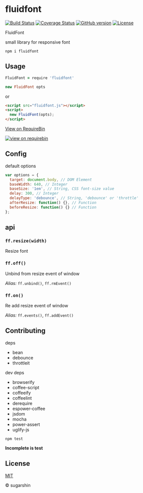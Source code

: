 # fluidfont

[![Build Status](https://travis-ci.org/sugarshin/fluidfont.svg?branch=master)](https://travis-ci.org/sugarshin/fluidfont) [![Coverage Status](https://coveralls.io/repos/sugarshin/fluidfont/badge.svg)](https://coveralls.io/r/sugarshin/fluidfont) [![GitHub version](https://badge.fury.io/gh/sugarshin%2Ffluidfont.svg)](http://badge.fury.io/gh/sugarshin%2Ffluidfont) [![License](http://img.shields.io/:license-mit-blue.svg)](http://sugarshin.mit-license.org/)

FluidFont

small library for responsive font

```shell
npm i fluidfont
```

## Usage

```coffeescript
FluidFont = require 'fluidfont'

new FluidFont opts
```

or

```html
<script src="fluidfont.js"></script>
<script>
  new FluidFont(opts);
</script>
```

[View on RequireBin](http://requirebin.com/?gist=6baa13534c3ce7bf34f2)

[![view on requirebin](http://requirebin.com/badge.png)](http://requirebin.com/?gist=6baa13534c3ce7bf34f2)

## Config

default options

```javascript
var options = {
  target: document.body, // DOM Element
  baseWidth: 640, // Integer
  baseSize: '1em', // String, CSS font-size value
  delay: 300, // Integer
  delayType: 'debounce', // String, 'debounce' or 'throttle'
  afterResize: function() {}, // Function
  beforeResize: function() {} // Function
};
```

## api

### `ff.resize(width)`

Resize font

### `ff.off()`

Unbind from resize event of window

*Alias:* `ff.unbind()`, `ff.rmEvent()`

### `ff.on()`

Re add resize event of window

*Alias:* `ff.events()`, `ff.addEvent()`

## Contributing

deps

* bean
* debounce
* throttleit

dev deps

* browserify
* coffee-script
* coffeeify
* coffeelint
* derequire
* espower-coffee
* jsdom
* mocha
* power-assert
* uglify-js

```shell
npm test
```

**Incomplete is test**

## License

[MIT](http://sugarshin.mit-license.org/)

© sugarshin
